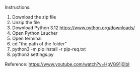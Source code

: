 Instructions:
1. Download the zip file
2. Unzip the file
3. Download Python 3.12 https://www.python.org/downloads/
4. Open Python Laucher
5. Open terminal
7. cd "the path of the folder"
8. python3 -m pip install -r pip-req.txt
9. python3 settings.py

Reference: https://www.youtube.com/watch?v=HpVG91j0lbI
